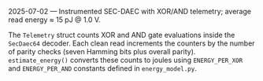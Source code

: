 2025-07-02 — Instrumented SEC-DAEC with XOR/AND telemetry; average read energy ≈ 15 pJ @ 1.0 V.

The `Telemetry` struct counts XOR and AND gate evaluations inside the
`SecDaec64` decoder.  Each clean read increments the counters by the number of
parity checks (seven Hamming bits plus overall parity).  `estimate_energy()`
converts these counts to joules using `ENERGY_PER_XOR` and `ENERGY_PER_AND`
constants defined in `energy_model.py`.
